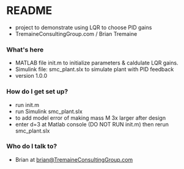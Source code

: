 # README #

* project to demonstrate using LQR to choose PID gains
* TremaineConsultingGroup.com / Brian Tremaine

### What's here ###

* MATLAB file init.m to initialize parameters & caldulate LQR gains.
* Simulink file: smc_plant.slx to simulate plant with PID feedback
* version 1.0.0

### How do I get set up? ###

* run init.m
* run Simulink smc_plant.slx
* to add model error of making mass M 3x larger after design
* enter d=3 at Matlab console (DO NOT RUN init.m) then rerun smc_plant.slx

### Who do I talk to? ###

* Brian at brian@TremaineConsultingGroup.com
